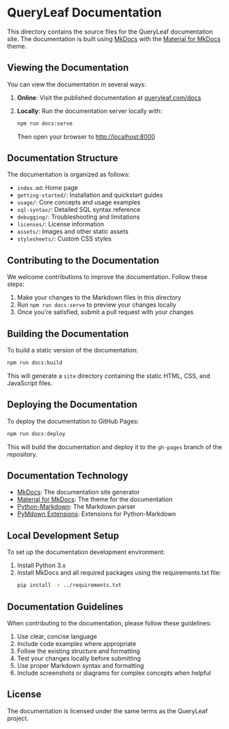 # QueryLeaf Documentation

This directory contains the source files for the QueryLeaf documentation site. The documentation is built using [MkDocs](https://www.mkdocs.org/) with the [Material for MkDocs](https://squidfunk.github.io/mkdocs-material/) theme.

## Viewing the Documentation

You can view the documentation in several ways:

1. **Online**: Visit the published documentation at [queryleaf.com/docs](https://queryleaf.com/docs)

2. **Locally**: Run the documentation server locally with:
   ```bash
   npm run docs:serve
   ```
   Then open your browser to [http://localhost:8000](http://localhost:8000)

## Documentation Structure

The documentation is organized as follows:

- `index.md`: Home page
- `getting-started/`: Installation and quickstart guides
- `usage/`: Core concepts and usage examples
- `sql-syntax/`: Detailed SQL syntax reference
- `debugging/`: Troubleshooting and limitations
- `licenses/`: License information
- `assets/`: Images and other static assets
- `stylesheets/`: Custom CSS styles

## Contributing to the Documentation

We welcome contributions to improve the documentation. Follow these steps:

1. Make your changes to the Markdown files in this directory
2. Run `npm run docs:serve` to preview your changes locally
3. Once you're satisfied, submit a pull request with your changes

## Building the Documentation

To build a static version of the documentation:

```bash
npm run docs:build
```

This will generate a `site` directory containing the static HTML, CSS, and JavaScript files.

## Deploying the Documentation

To deploy the documentation to GitHub Pages:

```bash
npm run docs:deploy
```

This will build the documentation and deploy it to the `gh-pages` branch of the repository.

## Documentation Technology

- [MkDocs](https://www.mkdocs.org/): The documentation site generator
- [Material for MkDocs](https://squidfunk.github.io/mkdocs-material/): The theme for the documentation
- [Python-Markdown](https://python-markdown.github.io/): The Markdown parser
- [PyMdown Extensions](https://facelessuser.github.io/pymdown-extensions/): Extensions for Python-Markdown

## Local Development Setup

To set up the documentation development environment:

1. Install Python 3.x
2. Install MkDocs and all required packages using the requirements.txt file:
   ```bash
   pip install -r ../requirements.txt
   ```

## Documentation Guidelines

When contributing to the documentation, please follow these guidelines:

1. Use clear, concise language
2. Include code examples where appropriate
3. Follow the existing structure and formatting
4. Test your changes locally before submitting
5. Use proper Markdown syntax and formatting
6. Include screenshots or diagrams for complex concepts when helpful

## License

The documentation is licensed under the same terms as the QueryLeaf project.